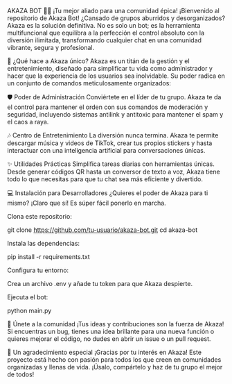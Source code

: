 AKAZA BOT 👹🔥
¡Tu mejor aliado para una comunidad épica!
¡Bienvenido al repositorio de Akaza Bot! ¿Cansado de grupos aburridos y desorganizados? Akaza es la solución definitiva. No es solo un bot; es la herramienta multifuncional que equilibra a la perfección el control absoluto con la diversión ilimitada, transformando cualquier chat en una comunidad vibrante, segura y profesional.

🚀 ¿Qué hace a Akaza único?
Akaza es un titán de la gestión y el entretenimiento, diseñado para simplificar tu vida como administrador y hacer que la experiencia de los usuarios sea inolvidable. Su poder radica en un conjunto de comandos meticulosamente organizados:

🛡️ Poder de Administración
Conviértete en el líder de tu grupo. Akaza te da el control para mantener el orden con sus comandos de moderación y seguridad, incluyendo sistemas antilink y antitoxic para mantener el spam y el caos a raya.

🎶 Centro de Entretenimiento
La diversión nunca termina. Akaza te permite descargar música y videos de TikTok, crear tus propios stickers y hasta interactuar con una inteligencia artificial para conversaciones únicas.

✨ Utilidades Prácticas
Simplifica tareas diarias con herramientas únicas. Desde generar códigos QR hasta un conversor de texto a voz, Akaza tiene todo lo que necesitas para que tu chat sea más eficiente y divertido.

💻 Instalación para Desarrolladores
¿Quieres el poder de Akaza para ti mismo? ¡Claro que sí! Es súper fácil ponerlo en marcha.

Clona este repositorio:

git clone https://github.com/tu-usuario/akaza-bot.git
cd akaza-bot

Instala las dependencias:

pip install -r requirements.txt

Configura tu entorno:

Crea un archivo .env y añade tu token para que Akaza despierte.

Ejecuta el bot:

python main.py

🤝 Únete a la comunidad
¡Tus ideas y contribuciones son la fuerza de Akaza! Si encuentras un bug, tienes una idea brillante para una nueva función o quieres mejorar el código, no dudes en abrir un issue o un pull request.

💖 Un agradecimiento especial
¡Gracias por tu interés en Akaza! Este proyecto está hecho con pasión para todos los que creen en comunidades organizadas y llenas de vida. ¡Úsalo, compártelo y haz de tu grupo el mejor de todos!
